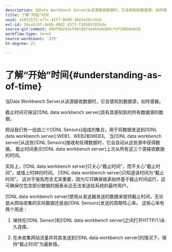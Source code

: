 ```yaml
---
description: 当Data Workbench Server从该源接收数据时，它会感知到数据源，如传感器。
title: 了解“开始”时间
uuid: a1853573-e77c-41f7-8b99-2843e38cc82d
exl-id: 58ea5c6f-de6b-48d2-b573-f265857026da
source-git-commit: d9df90242ef96188f4e4b5e6d04cfef196b0a628
workflow-type: tm+mt
source-wordcount: '275'
ht-degree: 2%

---
```


# 了解“开始”时间{#understanding-as-of-time}

当Data Workbench Server从该源接收数据时，它会感知到数据源，如传感器。

截止时间可保证[!DNL data workbench server]具有其感知到的所有数据源的数据。

假设我们有一组由三个[!DNL Sensors]组成的集合，用于将数据发送到[!DNL data workbench server]:WEB1、WEB2和WEB3。 当[!DNL data workbench server]从这些[!DNL Sensors]接收和处理数据时，它会自动从这些源中获得数据。 截止时间表示[!DNL data workbench server]上次从所有这三个源接收数据的时间。

实际上，[!DNL data workbench server]只关心“截止时间”，而不关心“截止时间”，或墙上时钟的时间。 [!DNL data workbench server]只知道该时间为“截止时间”。 这对于报告而言尤其重要，因为它可确保报表始终基于截止时间运行，这可确保仅包含部分数据的报表永远无法发送给系统的最终用户。

[!DNL data workbench server]使用从发送器发送的数据来提供截止时间，无论是从网站收集的实际数据还是由[!DNL Sensors]发送的周期性心率。 这些心率有两个用途：

1. 保持在[!DNL Sensor]和[!DNL data workbench server]之间打开HTTP/1.1永久连接。

1. 在未收集网站流量并将其发送到[!DNL data workbench server]的情况下，保持“截止时间”为最新值。
